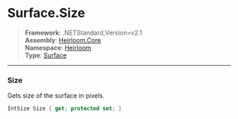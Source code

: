 # Surface.Size

> **Framework**: .NETStandard,Version=v2.1  
> **Assembly**: [Heirloom.Core][0]  
> **Namespace**: [Heirloom][0]  
> **Type**: [Surface][1]

--------------------------------------------------------------------------------

### Size

Gets size of the surface in pixels.

```cs
IntSize Size { get; protected set; }
```

[0]: ../Heirloom.Core.md
[1]: Heirloom.Surface.md

